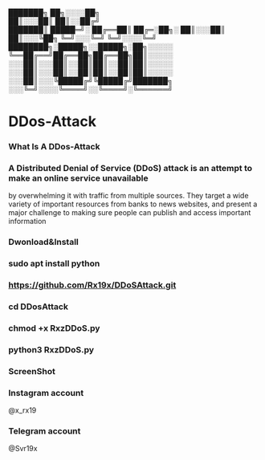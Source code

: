    ███████╗  ██╗░░░░██╗                                        
   ██║░░░██║  ██║░░██╔╝                                     
   ███████║    █████═╝░
   ██╔══██║   ██╔═░██╗░
   ██║░░░██║ ██║░░░╚██╗
   ╚═╝░░░╚═╝ ╚═╝░░░░╚═╝   
 ████████╗░█████╗░░█████╗░██╗░░░░░
╚══██╔══╝██╔══██╗██╔══██╗██║░░░░░
░░░██║░░░██║░░██║██║░░██║██║░░░░░
░░░██║░░░██║░░██║██║░░██║██║░░░░░
░░░██║░░░╚█████╔╝╚█████╔╝███████╗
░░░╚═╝░░░░╚════╝░░╚════╝░╚══════╝


# DDos-Attack 
### What Is A DDos-Attack

### A Distributed Denial of Service (DDoS) attack is an attempt to make an online service unavailable 
by overwhelming it with traffic from multiple sources. They target a wide variety of important resources
from banks to news websites, and present a major challenge to making sure people can publish and access important information

### Dwonload&Install

### sudo apt install python

### https://github.com/Rx19x/DDoSAttack.git

### cd DDosAttack

### chmod +x RxzDDoS.py

### python3 RxzDDoS.py

### ScreenShot 


### Instagram account 

 @x_rx19

### Telegram account

 @Svr19x

